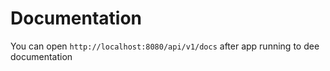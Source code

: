 # Documentation

You can open `http://localhost:8080/api/v1/docs` after app running to dee documentation
